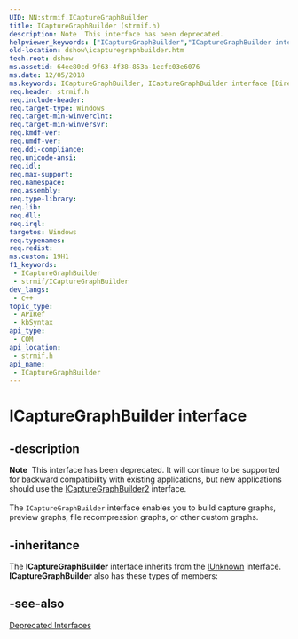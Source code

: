 ```yaml
---
UID: NN:strmif.ICaptureGraphBuilder
title: ICaptureGraphBuilder (strmif.h)
description: Note  This interface has been deprecated.
helpviewer_keywords: ["ICaptureGraphBuilder","ICaptureGraphBuilder interface [DirectShow]","ICaptureGraphBuilder interface [DirectShow]","described","ICaptureGraphBuilderInterface","dshow.icapturegraphbuilder","strmif/ICaptureGraphBuilder"]
old-location: dshow\icapturegraphbuilder.htm
tech.root: dshow
ms.assetid: 64ee80cd-9f63-4f38-853a-1ecfc03e6076
ms.date: 12/05/2018
ms.keywords: ICaptureGraphBuilder, ICaptureGraphBuilder interface [DirectShow], ICaptureGraphBuilder interface [DirectShow],described, ICaptureGraphBuilderInterface, dshow.icapturegraphbuilder, strmif/ICaptureGraphBuilder
req.header: strmif.h
req.include-header: 
req.target-type: Windows
req.target-min-winverclnt: 
req.target-min-winversvr: 
req.kmdf-ver: 
req.umdf-ver: 
req.ddi-compliance: 
req.unicode-ansi: 
req.idl: 
req.max-support: 
req.namespace: 
req.assembly: 
req.type-library: 
req.lib: 
req.dll: 
req.irql: 
targetos: Windows
req.typenames: 
req.redist: 
ms.custom: 19H1
f1_keywords:
 - ICaptureGraphBuilder
 - strmif/ICaptureGraphBuilder
dev_langs:
 - c++
topic_type:
 - APIRef
 - kbSyntax
api_type:
 - COM
api_location:
 - strmif.h
api_name:
 - ICaptureGraphBuilder
---
```


# ICaptureGraphBuilder interface


## -description

<div class="alert"><b>Note</b>  This interface has been deprecated. It will continue to be supported for backward compatibility with existing applications, but new applications should use the <a href="/windows/desktop/api/strmif/nn-strmif-icapturegraphbuilder2">ICaptureGraphBuilder2</a> interface.</div>
<div> </div>
The <code>ICaptureGraphBuilder</code> interface enables you to build capture graphs, preview graphs, file recompression graphs, or other custom graphs.

## -inheritance

The <b>ICaptureGraphBuilder</b> interface inherits from the <a href="/windows/desktop/api/unknwn/nn-unknwn-iunknown">IUnknown</a> interface. <b>ICaptureGraphBuilder</b> also has these types of members:

## -see-also

<a href="/windows/desktop/DirectShow/deprecated-interfaces">Deprecated Interfaces</a>
